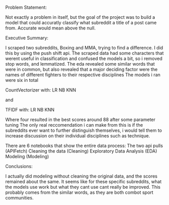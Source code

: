 Problem Statement:

Not exactly a problem in itself, but the goal of the project was to build a model that could accuratly classify what subreddit a title of a post came from. Accurate would mean above the null.

Executive Summary:

I scraped two subreddits, Boxing and MMA, trying to find a difference. I did this by using the push shift api.
The scraped data had some characters that werent useful in classification and confused the models a bit, so i removed stop words, and lemmatized.
The eda revealed some similar words that were in common, but also revealed that a major deciding factor were the names of different fighters to their respective disciplines
The models i ran were six in total

CountVectorizer with:
LR
NB
KNN

and 

TFIDF with:
LR
NB
KNN

Where four resulted in the best scores around 88 after some parameter tuning
The only real reccomendation i can make from this is if the subreddits ever want to further distinguish themselves, i would tell them to increase discussion on their individual disciplines such as technique.


There are 6 notebooks that show the entire data process:
The two api pulls (APIFetch)
Cleaning the data (Cleaning)
Exploratory Data Analysis (EDA)
Modeling (Modeling)

Conclusions:

I actually did modeling without cleaning the original data, and the scores remained about the same. It seems like for these specific subreddits, what the models use work but what they cant use cant really be improved. This probably comes from the similar words, as they are both combot sport communities.